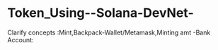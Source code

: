 # Token_Using--Solana-DevNet-
Clarify concepts :Mint,Backpack-Wallet/Metamask,Minting amt -Bank Account:
